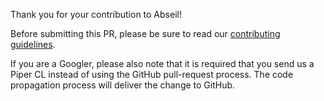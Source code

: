 Thank you for your contribution to Abseil!

Before submitting this PR, please be sure to read our [contributing
guidelines](https://github.com/abseil/abseil-cpp/blob/master/CONTRIBUTING.md).

If you are a Googler, please also note that it is required that you send us a
Piper CL instead of using the GitHub pull-request process. The code propagation
process will deliver the change to GitHub.
